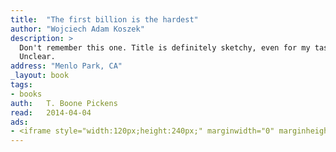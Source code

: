 ```yaml
---
title:	"The first billion is the hardest"
author: "Wojciech Adam Koszek"
description: >
  Don't remember this one. Title is definitely sketchy, even for my taste.
  Unclear.
address: "Menlo Park, CA"
_layout: book
tags:
- books
auth:	T. Boone Pickens
read:	2014-04-04
ads:
- <iframe style="width:120px;height:240px;" marginwidth="0" marginheight="0" scrolling="no" frameborder="0" src="//ws-na.amazon-adsystem.com/widgets/q?ServiceVersion=20070822&OneJS=1&Operation=GetAdHtml&MarketPlace=US&source=ss&ref=ss_til&ad_type=product_link&tracking_id=wkoszek08-20&marketplace=amazon&region=US&placement=B0017SUYWS&asins=B0017SUYWS&linkId=P547SIEK75CHIXPP&show_border=false&link_opens_in_new_window=true&price_color=333333&title_color=C00000&bg_color=FFFFFF"> </iframe>
---
```


